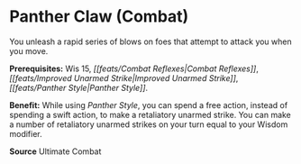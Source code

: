 ﻿---
cssclass: [feats]

---
# Panther Claw (Combat)

You unleash a rapid series of blows on foes that attempt to attack you when you move.

**Prerequisites:** Wis 15, _[[feats/Combat Reflexes|Combat Reflexes]]_, _[[feats/Improved Unarmed Strike|Improved Unarmed Strike]]_, _[[feats/Panther Style|Panther Style]]_.

**Benefit:** While using _Panther Style_, you can spend a free action, instead of spending a swift action, to make a retaliatory unarmed strike. You can make a number of retaliatory unarmed strikes on your turn equal to your Wisdom modifier.

**Source** Ultimate Combat